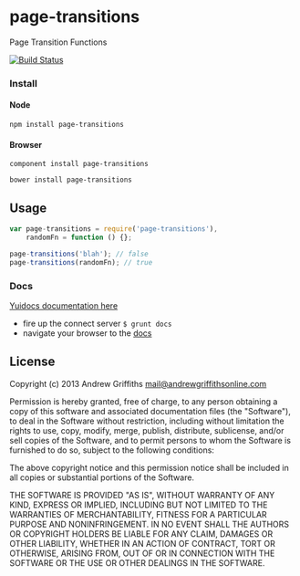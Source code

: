 # page-transitions

Page Transition Functions

[![Build Status](https://secure.travis-ci.org/techjacker/page-transitions.png)](http://travis-ci.org/techjacker/page-transitions)

### Install

#### Node

```Shell
npm install page-transitions
```

#### Browser

```Shell
component install page-transitions
```

```Shell
bower install page-transitions
```


## Usage

```JavaScript
var page-transitions = require('page-transitions'),
	randomFn = function () {};

page-transitions('blah'); // false
page-transitions(randomFn); // true
```


### Docs
[Yuidocs documentation here](docs/index.html)
- fire up the connect server ```$ grunt docs```
- navigate your browser to the [docs](http://localhost:9001)


## License
Copyright (c) 2013 Andrew Griffiths <mail@andrewgriffithsonline.com>

Permission is hereby granted, free of charge, to any person obtaining
a copy of this software and associated documentation files (the
"Software"), to deal in the Software without restriction, including
without limitation the rights to use, copy, modify, merge, publish,
distribute, sublicense, and/or sell copies of the Software, and to
permit persons to whom the Software is furnished to do so, subject to
the following conditions:

The above copyright notice and this permission notice shall be
included in all copies or substantial portions of the Software.

THE SOFTWARE IS PROVIDED "AS IS", WITHOUT WARRANTY OF ANY KIND,
EXPRESS OR IMPLIED, INCLUDING BUT NOT LIMITED TO THE WARRANTIES OF
MERCHANTABILITY, FITNESS FOR A PARTICULAR PURPOSE AND
NONINFRINGEMENT. IN NO EVENT SHALL THE AUTHORS OR COPYRIGHT HOLDERS BE
LIABLE FOR ANY CLAIM, DAMAGES OR OTHER LIABILITY, WHETHER IN AN ACTION
OF CONTRACT, TORT OR OTHERWISE, ARISING FROM, OUT OF OR IN CONNECTION
WITH THE SOFTWARE OR THE USE OR OTHER DEALINGS IN THE SOFTWARE.